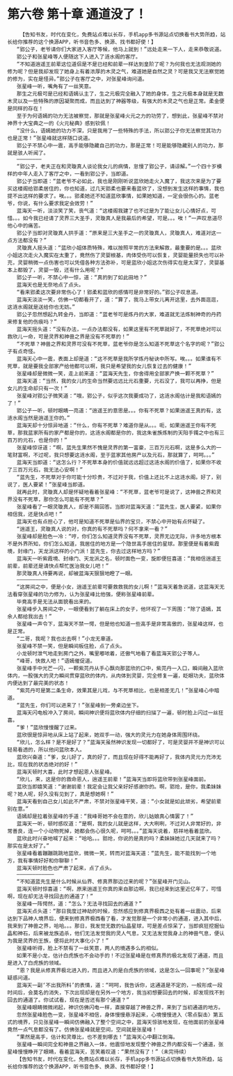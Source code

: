 # 第六卷 第十章 通道没了！
        【告知书友，时代在变化，免费站点难以长存，手机app多书源站点切换看书大势所趋，站长给你推荐的这个换源APP，听书音色多、换源、找书都好使！】
       “郢公子，老爷请你们大家进入客厅等候，他马上就到！”远处走来一下人，走来恭敬说道。
       郢公子和张星峰等人便随这下人进入了涟水阁的客厅。
       “不知道逍遥王前辈这位道侣是不是已经和前辈一样达到皇阶了呢？为何我也无法观测她的修为呢？但是我却发现了她身上有着浓厚的木灵之气，难道她是自然之灵？可是我又无法察觉她的修为，实在是怪异。”郢公子在客厅之中，对张星峰询问道。
       张星峰一听，嘴角有了一丝笑意。
       那生之元极可是已经和语嫣认主了，生之元极完全融入了她的身体，生之元极本身就是无数木灵以及一些特殊的原因凝聚而成，而且达到了神器等级，有强大的木灵之气也是正常。柔金便是同样的存在！
       至于为何语嫣的功力无法被察觉，那就是张星峰火元之力的功劳了，想到此，张星峰不禁对神界十大宝典之一的《火元秘典》感到钦佩！
       “没什么，语嫣她的功力不深，只是我用了一些特殊的手法，所以郢公子你无法察觉其功力也是正常！”张星峰就这样随口说道。
       郢公子不禁心中一震，高手能够隐藏自己的功力，那是正常！可是能够隐藏别人的功力，那就是骇人听闻了。
       ————————
       “郢公子，老夫正在和灵璇真人谈论我女儿的病情，怠慢了郢公子，请谅解。”一个四十岁模样的中年人走入了客厅之中，一看到郢公子，当即道。
       郢公子当即道：“蓝老爷不必如此，我也是刚刚听说蓝欣她走火入魔了，我这次来是为了要买这楼阁给郢柔居住的，你也知道，过几天郢柔也要来看蓝欣了，没想到发生这样的事情，我也提不出这样的要求了。唉。。。郢柔她还不知道蓝欣事情，如果她知道，一定会很伤心的。蓝老爷，你说，有什么要求我定会效劳！”
       蓝海天一听，淡淡笑了笑，丧气道：“这楼阁我建了也不过是为了能让女儿心情好点，可惜。。。如今我已经请了灵界三大圣手，灵璇真人是我最后的希望，可是。。。唉！”一声叹息道尽他心中的痛苦。
       郢公子当即对灵璇真人拱手道：“原来是三大圣手之一的灵璇真人，灵璇真人，难道对这一点方法都没有？”
       灵璇真人摇头道：“蓝欣小姐体质特殊，难以按照平常的方法来解救，最重要的是。。。蓝欣小姐这次走火入魔实在太重了，竟然伤了灵婴根基，肉体受伤可以恢复，灵婴能量损失也可以补充，灵婴稍微一点伤害也可以凭借各种方法弥补，可是蓝欣小姐这次伤得实在是太深了，灵婴基本上都毁了，灵婴一毁，还有什么用呢？”
       郢公子一听，不禁心中一惊，道：“真的到了如此田地？”
       蓝海天也是无奈地点了点头。
       “看来郢柔这次要非常伤心了！郢柔和蓝欣的感情可是非常好的。”郢公子叹息道。
       蓝海天淡淡一笑，仿佛一切都看开了，道：“算了，我马上带女儿离开这里，去外面逛逛，这涟水阁就是送给你也无妨。”
       郢公子忽然想起九转金丹，当即道：“蓝老爷可是炼丹的大家，难道就无法炼制神奇的丹药来修复他的伤痕吗？”
       蓝海天摇头道：“没有办法，一点办法都没有，如果这里有不死草就好了，不死草绝对可以救欣儿一命，可是灵界和神兽之界是没有不死草的！”
       “不死草？神兽之界和灵界可没有不死草，蓝老爷你是怎么知道不死草这个名字的呢？”郢公子有点奇怪。
       蓝海天心中一震，表面上却是道：“这不死草是我所学炼丹秘诀中所写。唉。。。如果谁有不死草，就是要我全部家产给他都可以啊，我只是希望我的女儿恢复过去的健康！”
       张星峰却是微微一笑，走上前来道：“蓝海天先生，你舍得用全部家产换一颗不死草？”
       蓝海天道：“当然，我的女儿的生命当然要远远比元石重要，元石没了，我可以再挣，但是女儿的生命却只有一次！”
       张星峰对郢公子微笑道：“哦，郢公子，似乎这次我要成功了，这涟水阁估计是我和语嫣的了！”
       郢公子一听，顿时眼睛一亮道：“逍遥王的意思是。。。你有不死草？如果逍遥王真的有，这涟水阁当然是逍遥王你的。”
       蓝海天却十分惊异地道：“什么，你有不死草？难道你是从。。。呃，如果逍遥王你有不死草，那我蓝家所有的家产都是你的，这涟水阁都是你的，我这朱雀族炼制的天阳手镯之中也有三百万的元石，也是你的！”
       张星峰惊讶道：“啊，蓝先生果然不愧是灵界的第一富豪，三百万元石啊，这是多么大的一笔财富啊，不过呢，我只想要这涟水阁，至于蓝家其他房产以及元石，那就算了，呵呵。。。”
       蓝海天当即道：“这怎么行？不死草本身的价值就远远超过这涟水阁的价值了，如果你不收了三百万元石，我无法心安啊！”
       “蓝先生，不死草对于你可能十分珍贵，不过对于我，价值上还比不上这涟水阁。好了，别说了，医人要紧！”张星峰当即道。
       就再此时，灵璇真人却是怀疑地看着张星峰：“不死草，蓝老爷可是说了，这神兽之界和灵界没有不死草，那你怎么可能有不死草？”
       张星峰看了一眼灵璇真人，却是不屑回答。当即对蓝海天道：“蓝先生，医人要紧，如果你相信我，还是快点吧！”
       蓝海天也有点担心了，他可是知道不死草是仙界的宝贝，不禁心中开始有点怀疑了。
       “逍遥王，灵璇真人说的对，你真的有不死草吗？何不拿来一看？”
       张星峰却是脸色一冷：“哼，你们怎么知道灵界没有不死草，灵界无边无际，许多地方根本不是外界所知，你们怎么知道，我居住的地方是一个隐世高手居住的星球。那里便是有着紫霞境，封缘门，天龙派这样的小门派！蓝先生，你去过这样地方吗？”
       蓝海天一听紫霞境、封缘门、天龙派之名，顿时面色一变，旋即便狂喜道：“我相信逍遥王前辈，前辈还是请快点帮忙医治我女儿吧！”
       那灵璇真人待要再说，却被蓝海天狠狠地瞪了一眼。
       ——————————
       “这房间之中，便是小女，逍遥王前辈可要救救我的女儿啊！”蓝海天着急说道，这蓝海天无法看穿张星峰的功力修为，认为张星峰比他强，便称张星峰前辈。
       毕竟高手是无法从面貌看出来的。
       张星峰步入房间之中，一眼便看到了躺在床上的女子，他环视了一下周围：“除了语嫣，其余人都给我出去！”
       张星峰一声令下，蓝海天不禁一愕，但是他也知道一些高手是非常高傲的，张星峰这样，也是正常。
       “二哥，我呢？我也出去啊！”小龙无辜道。
       张星峰不禁一笑，但是瞬间板住脸，点了点头。
       小龙顿时泄气地走到房门之外，嘴里嘟哝着，还傲气地看了看蓝海天郢公子等人。
       “峰哥，快救人吧！”语嫣催促道。
       张星峰手中光芒一闪，一颗紫芫丹从手心飘向那蓝欣的口中，紫芫丹一入口，瞬间融入蓝欣体内，一股强大的灵力瞬间贯穿蓝欣的体内，从肉体到灵婴，完全修复一遍，眨眼功夫，蓝欣体内便达到了最完美的状态！
       “紫芫丹可是第二条生命，效果其是儿戏，与不死草相比，也是相差无几！”张星峰心中暗道。
       “蓝先生，你们可以进来了！”张星峰到一旁桌边坐下。
       蓝海天闪电般冲入了房间，瞬间神识便将蓝欣体内仔细的扫描了一遍，顿时脸上闪过一丝狂喜。
       “爹！”蓝欣慢慢醒了过来。
       蓝欣很是惊异地从床上站了起来，她双手一动，强大的灵元力在她身体周围环绕。
       “欣儿，怎么样？是不是好了？”蓝海天虽然神识发现一切都好了，可是灵婴并不是神识可以轻易看透的，所以他问蓝欣本人。
       蓝欣兴奋道：“爹，女儿好了，真的好了，而且现在好得不能再好了，我体内灵元力充沛无比，现在我的状态绝对的好！”
       蓝海天顿时大喜，此时才想起恩人张星峰。
       “欣儿，来，这是你的救命恩人，逍遥王前辈！”蓝海天当即将蓝欣带到张星峰面前。
       蓝欣当即嬉笑道：“谢谢前辈！我定会让我父亲好好感谢你的。啊，郢炝，是你，我柔妹妹呢？她人呢，好久没有见到了，真是想她啊！”
       蓝海天看到自己女儿如此不严肃，不禁对张星峰干笑，道：“小女就是如此顽劣，希望前辈别在意。”
       语嫣却是拉着张星峰的手道：“我峰哥她不会在意的，欣儿姑娘真心情罢了！”
       蓝海天一听，顿时感叹道：“是啊，我的女儿就是这样，大大咧咧，不过对人非常好的，非常善良，连一个小动物死掉，她都会伤心很久呢，呵呵。。。”蓝海天说着，慈祥地看着蓝欣。
       蓝欣此时兴奋地喊了起来：“哈哈。。。郢炝，你说的是真的吗？柔妹妹她过几天就来了吗？那实在是太好了。”
       张星峰看着蹦蹦跳跳地蓝欣，微微一笑，转而对蓝海天道：“蓝先生，能不能找到一个地方，我有事情好好和你聊聊！”
       蓝海天顿时脸色也严肃了起来，点了点头。
       ————————————
       “不知道蓝先生是什么时候从仙界、修真界那边过来的呢？”张星峰开门见山。
       蓝海天顿时惊喜道：“啊，原来逍遥王你真的来自那边啊，我已经来到这里近亿年了，可惜啊，现在却无法寻找回去的通道了！”
       张星峰一阵愕然，道：“怎么？无法寻找回去的通道？”
       蓝海天点头道：“那日我度过神劫的时候，忽然感应到修真界极西之处有着一丝震动，后来达到下品神人境界后，便来到修真界极西看了看，才发觉那是一个非常小的通道，进入其中后，我来到了神兽之界，哈哈。。。那日，我发觉无数的仙晶星球，可是差点惊呆了，当即疯狂挖掘仙晶和神石，后来被龙族追杀，他们无法发觉我的灵人气息，又无法发觉我身上的神兽气息，便认为我是灵界的王族，便将此时大事化小了！”
       张星峰听得，脸上不禁有了一丝笑意，两人的境遇多么的相似。
       如果不是小龙，估计白虎族也不会动手的！不过张星峰是在修真界的极北发现了通道，而且是进入了白虎族的领域。
       “恩？我是从修真界极北进入的，而且进入的是白虎族的领域，这是怎么一回事呢？”张星峰疑惑问道。
       蓝海天一副‘不出我所料’的表情，道：“呵呵，我告诉你，这通道是不定的，一般形成一段时间后，会莫名的消失，下次出现却是在另外一个地方，我当初想要回去的时候，却发现找不到回去的通道了。你试试看，现在是否还有那个通道？”
       张星峰眼睛微微闭起，神识仿佛闪电一样，直接穿越了神兽之界，来到了当初通道的地方。
       忽然张星峰脸色一变，张星峰不相信，身体慢慢悬浮起来，心境慢慢进入〈零点裂击〉第五式的境界，只见张星峰一瞬间仿佛融入了整个空间之中，蓝海天惊骇地发现，在他面前的张星峰竟然一点气息都没有了。仿佛张星峰就是空间，空间就是张星峰！
       “果然是高手，估计和灵尊比，也不差到哪去！”蓝海天心中翻江倒海。
       张星峰一瞬间完全和神兽之界融入一体，他震惊地发现整个神兽之界内都没有一个通道，张星峰慢慢睁开了眼睛，看着蓝海天，苦笑着叹道：“果然没有了！”（未完待续）
       【告知书友，时代在变化，免费站点难以长存，手机app多书源站点切换看书大势所趋，站长给你推荐的这个换源APP，听书音色多、换源、找书都好使！】